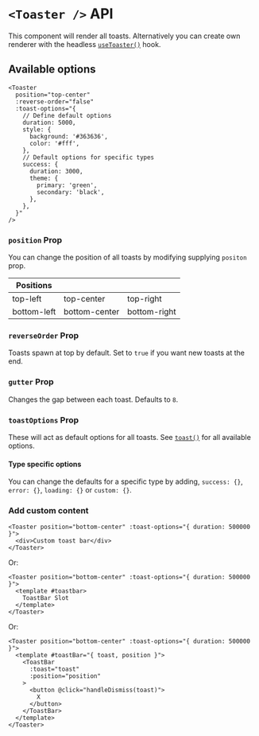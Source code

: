 # `<Toaster />` API

This component will render all toasts. Alternatively you can create own renderer with the headless [`useToaster()`](/api/use-toaster) hook.

## Available options

```vue
<Toaster
  position="top-center"
  :reverse-order="false"
  :toast-options="{
    // Define default options
    duration: 5000,
    style: {
      background: '#363636',
      color: '#fff',
    },
    // Default options for specific types
    success: {
      duration: 3000,
      theme: {
        primary: 'green',
        secondary: 'black',
      },
    },
  }"
/>
```

### `position` Prop

You can change the position of all toasts by modifying supplying `positon` prop.

| Positions   |               |              |
| ----------- | ------------- | ------------ |
| top-left    | top-center    | top-right    |
| bottom-left | bottom-center | bottom-right |

### `reverseOrder` Prop

Toasts spawn at top by default. Set to `true` if you want new toasts at the end.

### `gutter` Prop

Changes the gap between each toast. Defaults to `8`.

### `toastOptions` Prop

These will act as default options for all toasts. See [`toast()`](/api/toast) for all available options.

#### Type specific options

You can change the defaults for a specific type by adding, `success: {}`, `error: {}`, `loading: {}` or `custom: {}`.



### Add custom content

```vue
<Toaster position="bottom-center" :toast-options="{ duration: 500000 }">
  <div>Custom toast bar</div>
</Toaster>
```

Or:
```vue
<Toaster position="bottom-center" :toast-options="{ duration: 500000 }">
  <template #toastbar>
    ToastBar Slot
  </template> 
</Toaster>
```

Or:
```vue
<Toaster position="bottom-center" :toast-options="{ duration: 500000 }">
  <template #toastBar="{ toast, position }">
    <ToastBar
      :toast="toast"
      :position="position"
    >
      <button @click="handleDismiss(toast)">
        X
      </button>
    </ToastBar>
  </template>
</Toaster>
```
